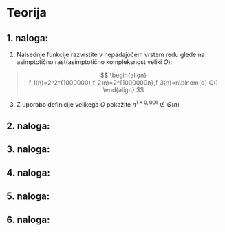 # Teorija
## 1. naloga:
1. Nalsednje funkcije razvrstite v nepadajočem vrstem redu glede na asimptotično rast(asimptotično kompleksnost veliki $O$):
>$$
>\begin{align}
f_1(n)=2^2^{1000000},f_2(n)=2^{1000000n},f_3(n)=n\binom{d} 
O()
>\end{align}
>$$
3. Z uporabo definicije velikega $O$ pokažite $n^{1+0,001}\notin \Theta (n)$
## 2. naloga:
## 3. naloga:
## 4. naloga:
## 5. naloga:
## 6. naloga: